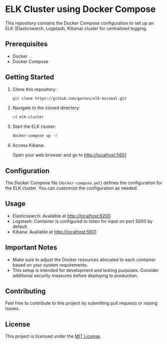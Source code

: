 # ELK Cluster using Docker Compose

This repository contains the Docker Compose configuration to set up an ELK (Elasticsearch, Logstash, Kibana) cluster for centralized logging.

## Prerequisites

- Docker
- Docker Compose

## Getting Started

1. Clone this repository:

    ```bash
    git clone https://github.com/garovu/elk-minimal.git
    ```

2. Navigate to the cloned directory:

    ```bash
    cd elk-cluster
    ```

3. Start the ELK cluster:

    ```bash
    docker-compose up -d
    ```

4. Access Kibana:

    Open your web browser and go to [http://localhost:5601](http://localhost:5601)

## Configuration

The Docker Compose file (`docker-compose.yml`) defines the configuration for the ELK cluster. You can customize the configuration as needed.

## Usage

- Elasticsearch: Available at [http://localhost:9200](http://localhost:9200)
- Logstash: Container is configured to listen for input on port 5000 by default.
- Kibana: Available at [http://localhost:5601](http://localhost:5601)

## Important Notes

- Make sure to adjust the Docker resources allocated to each container based on your system requirements.
- This setup is intended for development and testing purposes. Consider additional security measures before deploying to production.

## Contributing

Feel free to contribute to this project by submitting pull requests or raising issues.

## License

This project is licensed under the [MIT License](LICENSE).
